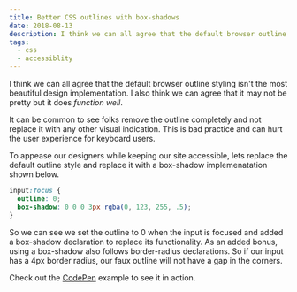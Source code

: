```yaml
---
title: Better CSS outlines with box-shadows
date: 2018-08-13
description: I think we can all agree that the default browser outline styling isn't the most beautiful design implementation.
tags:
  - css
  - accessiblity
---
```

I think we can all agree that the default browser outline styling isn't the most beautiful design implementation. I also think we can agree that it may not be pretty but it does *function well*.

It can be common to see folks remove the outline completely and not replace it with any other visual indication. This is bad practice and can hurt the user experience for keyboard users.

To appease our designers while keeping our site accessible, lets replace the default outline style and replace it with a box-shadow implemenatation shown below.

```css
input:focus {
  outline: 0;
  box-shadow: 0 0 0 3px rgba(0, 123, 255, .5);
}
```

So we can see we set the outline to 0 when the input is focused and added a box-shadow declaration to replace its functionality. As an added bonus, using a box-shadow also follows border-radius declarations. So if our input has a 4px border radius, our faux outline will not have a gap in the corners.

Check out the [CodePen](https://codepen.io/alexcarpenter/pen/vaPwaa) example to see it in action.
